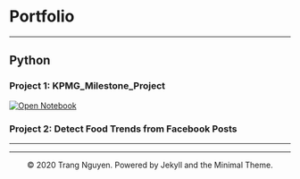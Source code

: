 # Portfolio
---
## Python

### Project 1: KPMG_Milestone_Project

[![Open Notebook](https://img.shields.io/badge/Jupyter-Open_Notebook-blue?logo=Jupyter)](projects/KPMG_project1.ipynb)

### Project 2: Detect Food Trends from Facebook Posts
---

---
<center>© 2020 Trang Nguyen. Powered by Jekyll and the Minimal Theme.</center>
